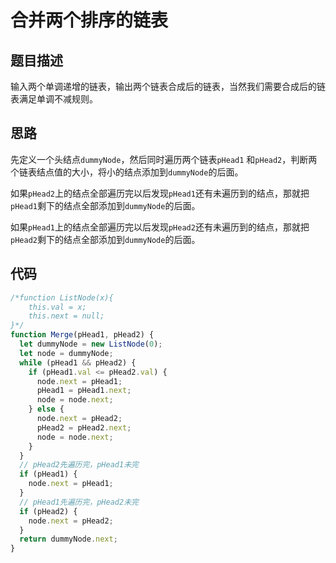# 合并两个排序的链表

## 题目描述

输入两个单调递增的链表，输出两个链表合成后的链表，当然我们需要合成后的链表满足单调不减规则。

## 思路

先定义一个头结点`dummyNode`，然后同时遍历两个链表`pHead1` 和`pHead2`，判断两个链表结点值的大小，将小的结点添加到`dummyNode`的后面。

如果`pHead2`上的结点全部遍历完以后发现`pHead1`还有未遍历到的结点，那就把`pHead1`剩下的结点全部添加到`dummyNode`的后面。

如果`pHead1`上的结点全部遍历完以后发现`pHead2`还有未遍历到的结点，那就把`pHead2`剩下的结点全部添加到`dummyNode`的后面。

## 代码

```javascript
/*function ListNode(x){
    this.val = x;
    this.next = null;
}*/
function Merge(pHead1, pHead2) {
  let dummyNode = new ListNode(0);
  let node = dummyNode;
  while (pHead1 && pHead2) {
    if (pHead1.val <= pHead2.val) {
      node.next = pHead1;
      pHead1 = pHead1.next;
      node = node.next;
    } else {
      node.next = pHead2;
      pHead2 = pHead2.next;
      node = node.next;
    }
  }
  // pHead2先遍历完，pHead1未完
  if (pHead1) {
    node.next = pHead1;
  }
  // pHead1先遍历完，pHead2未完
  if (pHead2) {
    node.next = pHead2;
  }
  return dummyNode.next;
}
```
